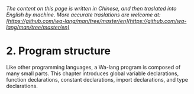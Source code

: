 *The content on this page is written in Chinese, and then traslated into English by machine. More accurate traslations are welcome at: [https://github.com/wa-lang/man/tree/master/en](https://github.com/wa-lang/man/tree/master/en)*

# 2. Program structure

Like other programming languages, a Wa-lang program is composed of many small parts. This chapter introduces global variable declarations, function declarations, constant declarations, import declarations, and type declarations.

